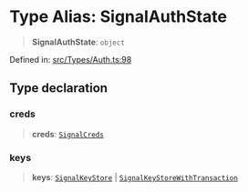 # Type Alias: SignalAuthState

> **SignalAuthState**: `object`

Defined in: [src/Types/Auth.ts:98](https://github.com/Fokusdotid/bail/blob/82f46c566476ac566bfd781dede14412fcdfb787/src/Types/Auth.ts#L98)

## Type declaration

### creds

> **creds**: [`SignalCreds`](SignalCreds.md)

### keys

> **keys**: [`SignalKeyStore`](SignalKeyStore.md) \| [`SignalKeyStoreWithTransaction`](SignalKeyStoreWithTransaction.md)
